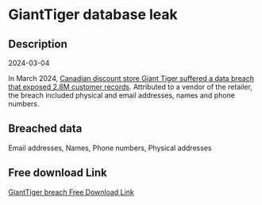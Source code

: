 # GiantTiger database leak

## Description

2024-03-04

In March 2024, <a href="https://cybernews.com/news/giant-tiger-customers-exposed/#google_vignette" target="_blank" rel="noopener">Canadian discount store Giant Tiger suffered a data breach that exposed 2.8M customer records</a>. Attributed to a vendor of the retailer, the breach included physical and email addresses, names and phone numbers.

## Breached data

Email addresses, Names, Phone numbers, Physical addresses

## Free download Link

[GiantTiger breach Free Download Link](https://tinyurl.com/2b2k277t)